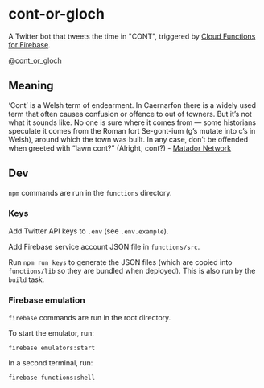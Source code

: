 # cont-or-gloch

A Twitter bot that tweets the time in "CONT", triggered by [Cloud Functions for Firebase](https://firebase.google.com/docs/functions).

[@cont_or_gloch](https://twitter.com/cont_or_gloch)

## Meaning

‘Cont’ is a Welsh term of endearment. In Caernarfon there is a widely used term that often causes confusion or offence to out of towners. But it’s not what it sounds like. No one is sure where it comes from — some historians speculate it comes from the Roman fort Se-gont-ium (g’s mutate into c’s in Welsh), around which the town was built. In any case, don’t be offended when greeted with “Iawn cont?” (Alright, cont?) - [Matador Network](https://matadornetwork.com/life/13-things-everyone-wales-explain-outsiders/)

## Dev

`npm` commands are run in the `functions` directory.

### Keys

Add Twitter API keys to `.env` (see `.env.example`).

Add Firebase service account JSON file in `functions/src`.

Run `npm run keys` to generate the JSON files (which are copied into `functions/lib` so they are bundled when deployed). This is also run by the `build` task.

### Firebase emulation

`firebase` commands are run in the root directory.

To start the emulator, run:

`firebase emulators:start`

In a second terminal, run:

`firebase functions:shell`
